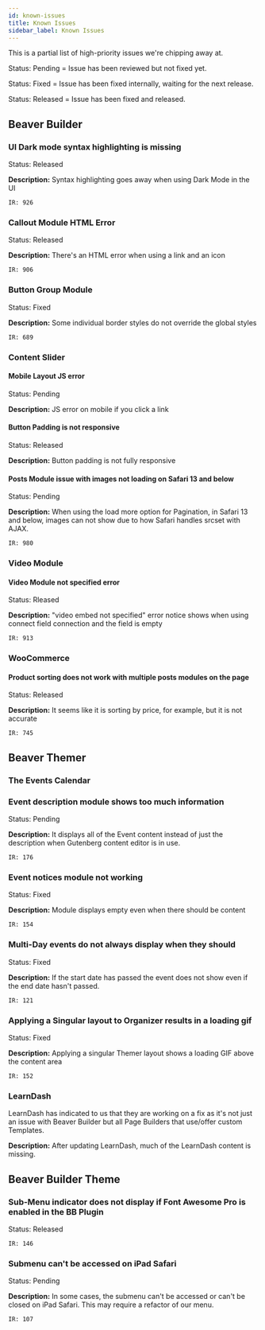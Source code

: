 ```yaml
---
id: known-issues
title: Known Issues
sidebar_label: Known Issues
---
```


This is a partial list of high-priority issues we're chipping away at.


<p><span class="badge badge--secondary">Status: Pending</span> = Issue has been reviewed but not fixed yet.</p>
<p><span class="badge badge--primary">Status: Fixed</span> = Issue has been fixed internally, waiting for the next release.</p>
<p><span class="badge badge--success">Status: Released</span> = Issue has been fixed and released.</p>

## Beaver Builder

### UI Dark mode syntax highlighting is missing

<p><span class="badge badge--success">Status: Released</span></p>

**Description:**  Syntax highlighting goes away when using Dark Mode in the UI

`IR: 926`

### Callout Module HTML Error

<p><span class="badge badge--success">Status: Released</span></p>

**Description:** There's an HTML error when using a link and an icon

`IR: 906`

### Button Group Module

<p><span class="badge badge--secondary">Status: Fixed</span></p>

**Description:** Some individual border styles do not override the global styles

`IR: 689`

### Content Slider

#### Mobile Layout JS error

<p><span class="badge badge--secondary">Status: Pending</span></p>

**Description:** JS error on mobile if you click a link


#### Button Padding is not responsive

<p><span class="badge badge--success">Status: Released</span></p>

**Description:** Button padding is not fully responsive


#### Posts Module issue with images not loading on Safari 13 and below

<p><span class="badge badge--pending">Status: Pending</span></p>

**Description:** When using the load more option for Pagination, in Safari 13 and below, images can not show due to how Safari handles srcset with AJAX.

`IR: 980`

### Video Module

#### Video Module not specified error

<p><span class="badge badge--success">Status: Rleased</span></p>

**Description:** "video embed not specified" error notice shows when using connect field connection and the field is empty

`IR: 913`

### WooCommerce

#### Product sorting does not work with multiple posts modules on the page
<p><span class="badge badge--success">Status: Released</span></p>

**Description:** It seems like it is sorting by price, for example, but it is not accurate

`IR: 745`

## Beaver Themer


### The Events Calendar

### Event description module shows too much information
<p><span class="badge badge--secondary">Status: Pending</span></p>

**Description:** It displays all of the Event content instead of just the description when Gutenberg content editor is in use.  

`IR: 176`

### Event notices module not working

<p><span class="badge badge--primary">Status: Fixed</span></p>

**Description:** Module displays empty even when there should be content

`IR: 154`

### Multi-Day events do not always display when they should
<p><span class="badge badge--primary">Status: Fixed</span></p>

**Description:** If the start date has passed the event does not show even if the end date hasn't passed.

`IR: 121`

### Applying a Singular layout to Organizer results in a loading gif
<p><span class="badge badge--primary">Status: Fixed</span></p>

**Description:** Applying a singular Themer layout shows a loading GIF above the content area

`IR: 152`

### LearnDash

LearnDash has indicated to us that they are working on a fix as it's not just an issue with Beaver Builder but all Page Builders that use/offer custom Templates.  

**Description:** After updating LearnDash, much of the LearnDash content is missing.


## Beaver Builder Theme

### Sub-Menu indicator does not display if Font Awesome Pro is enabled in the BB Plugin
<p><span class="badge badge--success">Status: Released</span></p>

`IR: 146`


### Submenu can't be accessed on iPad Safari
<p><span class="badge badge--secondary">Status: Pending</span></p>

**Description:** In some cases, the submenu can't be accessed or can't be closed on iPad Safari.  This may require a refactor of our menu.

`IR: 107`
